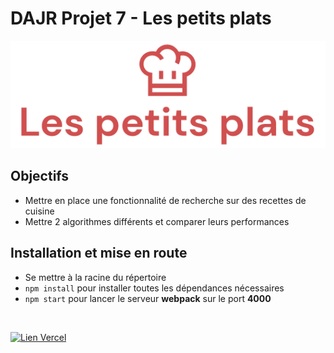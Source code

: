 # DAJR Projet 7 - Les petits plats
![](public/assets/readme_logo.png)


## Objectifs
- Mettre en place une fonctionnalité de recherche sur des recettes de cuisine
- Mettre 2 algorithmes différents et comparer leurs performances

## Installation et mise en route

- Se mettre à la racine du répertoire
- `npm install` pour installer toutes les dépendances nécessaires
- `npm start` pour lancer le serveur **webpack** sur le port **4000**  
  
 <br/>

[![Lien Vercel](https://img.shields.io/badge/Vercel-Visit-blue)](https://dajr-david-michel-p7.vercel.app/)
